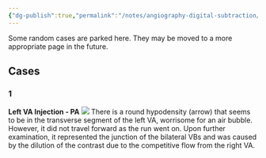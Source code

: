 ```yaml
---
{"dg-publish":true,"permalink":"/notes/angiography-digital-subtraction/","created":"2023-09-16T00:38:10.000-07:00","updated":"2023-09-30T13:55:48.821-07:00"}
---
```


Some random cases are parked here. They may be moved to a more appropriate page in the future.

## Cases

### 1

**Left VA Injection - PA**
![](https://i.imgur.com/PpjRJ3w.jpg)
There is a round hypodensity (arrow) that seems to be in the transverse segment of the left VA, worrisome for an air bubble. However, it did not travel forward as the run went on. Upon further examination, it represented the junction of the bilateral VBs and was caused by the dilution of the contrast due to the competitive flow from the right VA.